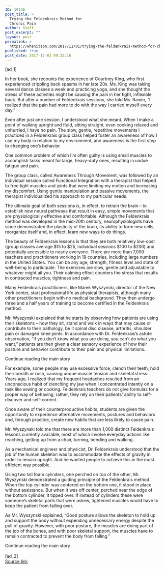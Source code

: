 ```yaml
---
ID: 19136
post_title: >
  Trying the Feldenkrais Method for
  Chronic Pain
author: Staff
post_excerpt: ""
layout: post
permalink: >
  https://whenitson.com/2017/11/01/trying-the-feldenkrais-method-for-chronic-pain/
published: true
post_date: 2017-11-01 09:35:16
---
```

 [ad_1]
<br><div>
        <p class="story-body-text story-content" data-para-count="444" data-total-count="2089" id="story-continues-3">In her book, she recounts the experience of Courtney King, who first experienced crippling back spasms in her late 20s. Ms. King was taking several dance classes a week and practicing yoga, and she thought the stress of these activities might be causing the pain in her tight, inflexible back. But after a number of Feldenkrais sessions, she told Ms. Ramin, “I realized that the pain had more to do with the way I carried myself every day.”</p><p class="story-body-text story-content" data-para-count="398" data-total-count="2487">Even after just one session, I understood what she meant. When I make a point of walking upright and fluid, sitting straight, even cooking relaxed and unhurried, I have no pain. The slow, gentle, repetitive movements I practiced in a Feldenkrais group class helped foster an awareness of how I use my body in relation to my environment, and awareness is the first step to changing one’s behavior.</p><p class="story-body-text story-content" data-para-count="160" data-total-count="2647">One common problem of which I’m often guilty is using small muscles to accomplish tasks meant for large, heavy-duty ones, resulting in undue fatigue and pain.</p><p class="story-body-text story-content" data-para-count="355" data-total-count="3002">The group class, called Awareness Through Movement, was followed by an individual session called Functional Integration with a therapist that helped to free tight muscles and joints that were limiting my motion and increasing my discomfort. Using gentle manipulation and passive movements, the therapist individualized his approach to my particular needs.</p><p class="story-body-text story-content" data-para-count="434" data-total-count="3436">The ultimate goal of both sessions is, in effect, to retrain the brain – to establish new neural pathways that result in easy, simple movements that are physiologically effective and comfortable. Although the Feldenkrais method was developed in the mid-20th century, neurophysiologists have since demonstrated the plasticity of the brain, its ability to form new cells, reorganize itself and, in effect, learn new ways to do things.</p>

<p class="story-body-text story-content" data-para-count="569" data-total-count="4005">The beauty of Feldenkrais lessons is that they are both relatively low-cost (group classes average $15 to $25, individual sessions $100 to $200) and potentially accessible to nearly everyone. There are more than 7,000 teachers and practitioners working in 18 countries, including large numbers in the United States. You can be any age, strength, fitness level and state of well-being to participate. The exercises are slow, gentle and adjustable to whatever might ail you. Their calming effect counters the stress that results in contracted muscles, tightness and pain.</p><p class="story-body-text story-content" data-para-count="302" data-total-count="4307">Many Feldenkrais practitioners, like Marek Wyszynski, director of the New York center, start professional life as physical therapists, although many other practitioners begin with no medical background. They then undergo three and a half years of training to become certified in the Feldenkrais method.</p><p class="story-body-text story-content" data-para-count="527" data-total-count="4834">Mr. Wyszynski explained that he starts by observing how patients are using their skeletons – how they sit, stand and walk in ways that may cause or contribute to their pathology, be it spinal disc disease, arthritis, shoulder pain or damaged knee joints. In accordance with Dr. Feldenkrais’s astute observation, “If you don’t know what you are doing, you can’t do what you want,” patients are then given a clear sensory experience of how their posture and behavior contribute to their pain and physical limitations.</p><div id="story-ad-2" class="story-ad ad ad-placeholder nocontent robots-nocontent ">
    
Continue reading the main story
</div>
<p class="story-body-text story-content" data-para-count="467" data-total-count="5301" id="story-continues-4">For example, some people may use excessive force, clench their teeth, hold their breath or rush, causing undue muscle tension and skeletal stress. Years ago, I realized that my frequent headaches resulted from an unconscious habit of clenching my jaw when I concentrated intently on a task like sewing or cooking. Feldenkrais teachers do not give formulas for a proper way of behaving; rather, they rely on their patients’ ability to self-discover and self-correct.</p><p class="story-body-text story-content" data-para-count="217" data-total-count="5518">Once aware of their counterproductive habits, students are given the opportunity to experience alternative movements, postures and behaviors and, through practice, create new habits that are less likely to cause pain.</p><p class="story-body-text story-content" data-para-count="211" data-total-count="5729">Mr. Wyszynski told me that there are more than 1,000 distinct Feldenkrais lessons currently available, most of which involve everyday actions like reaching, getting up from a chair, turning, bending and walking.</p><p class="story-body-text story-content" data-para-count="244" data-total-count="5973">As a mechanical engineer and physicist, Dr. Feldenkrais understood that the job of the human skeleton was to accommodate the effects of gravity in order to remain upright. And he wanted people to achieve this in the most efficient way possible.</p>
<p class="story-body-text story-content" data-para-count="466" data-total-count="6439">Using two tall foam cylinders, one perched on top of the other, Mr. Wyszynski demonstrated a guiding principle of the Feldenkrais method. When the top cylinder was centered on the bottom one, it stood in place without assistance. But when it was off center, perched near the edge of the bottom cylinder, it tipped over. If instead of cylinders these were someone’s skeletal parts that were askew, tightened muscles would have to keep the patient from falling over.</p><p class="story-body-text story-content" data-para-count="348" data-total-count="6787">As Mr. Wyszynski explained, “Good posture allows the skeleton to hold up and support the body without expending unnecessary energy despite the pull of gravity. However, with poor posture, the muscles are doing part of the job of the bones, and with poor skeletal support, the muscles have to remain contracted to prevent the body from falling.”</p>Continue reading the main story
    </div>
<br>[ad_2]
<br><a href="https://www.nytimes.com/2017/10/30/well/trying-the-feldenkrais-method-for-chronic-pain.html?partner=rss&#038;emc=rss">Source link </a>